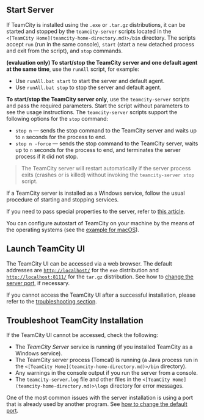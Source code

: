 [//]: # (title: Start TeamCity Server)
[//]: # (auxiliary-id: Start TeamCity Server)

## Start Server

If TeamCity is installed using the `.exe` or `.tar.gz` distributions, it can be started and stopped by the `teamcity-server` scripts located in the `<[TeamCity Home](teamcity-home-directory.md)>/bin` directory. The scripts accept `run` (run in the same console), `start` (start a new detached process and exit from the script), and `stop` commands.

__(evaluation only) To start/stop the TeamCity server and one default agent at the same time__, use the `runAll` script, for example:
* Use `runAll.bat start` to start the server and default agent.
* Use `runAll.bat stop` to stop the server and default agent.

__To start/stop the TeamCity server only__, use the `teamcity-server` scripts and pass the required parameters. Start the script without parameters to see the usage instructions. The `teamcity-server` scripts support the following options for the `stop` command:
* `stop n` — sends the stop command to the TeamCity server and waits up to `n` seconds for the process to end.
* `stop n -force` — sends the stop command to the TeamCity server, waits up to `n` seconds for the process to end, and terminates the server process if it did not stop.

>The TeamCity server will restart automatically if the server process exits (crashes or is killed) without invoking the `teamcity-server stop` script.

If a TeamCity server is installed as a Windows service, follow the usual procedure of starting and stopping services.

If you need to pass special properties to the server, refer to [this article](server-startup-properties.md).

You can configure autostart of TeamCity on your machine by the means of the operating systems (see the [example for macOS](how-to.md#Autostart+TeamCity+Server+on+macOS)).

## Launch TeamCity UI

The TeamCity UI can be accessed via a web browser. The default addresses are [`http://localhost/`](http://localhost/) for the `exe` distribution and [`http://localhost:8111/`](http://localhost:8111/) for the `tar.gz` distribution. See how to [change the server port](configure-server-installation.md#Changing+Server+Port), if necessary.

If you cannot access the TeamCity UI after a successful installation, please refer to the [troubleshooting section](#Troubleshoot+TeamCity+Installation).

## Troubleshoot TeamCity Installation

If the TeamCity UI cannot be accessed, check the following:
* The _TeamCity Server_ service is running (if you installed TeamCity as a Windows service).
* The TeamCity server process (Tomcat) is running (a Java process run in the `<[TeamCity Home](teamcity-home-directory.md)>/bin` directory).
* Any warnings in the console output if you run the server from a console.
* The `teamcity-server.log` file and other files in the `<[TeamCity Home](teamcity-home-directory.md)>\logs` directory for error messages.

One of the most common issues with the server installation is using a port that is already used by another program. See [how to change the default port](configure-server-installation.md#Changing+Server+Port).